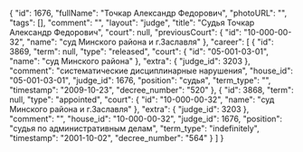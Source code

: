 {
    "id": 1676,
    "fullName": "Точкар Александр Федорович",
    "photoURL": "",
    "tags": [],
    "comment": "",
    "layout": "judge",
    "title": "Судья Точкар Александр Федорович",
    "court": null,
    "previousCourt": {
        "id": "10-000-00-32",
        "name": "суд Минского района и г.Заславля"
    },
    "career": [
        {
            "id": 3869,
            "term": null,
            "type": "released",
            "court": {
                "id": "05-001-03-01",
                "name": "суд Минского района"
            },
            "extra": {
                "judge_id": 3203
            },
            "comment": "систематические дисциплинарные нарушения",
            "house_id": "05-001-03-01",
            "judge_id": 1676,
            "position": "судья",
            "term_type": "",
            "timestamp": "2009-10-23",
            "decree_number": "520"
        },
        {
            "id": 3868,
            "term": null,
            "type": "appointed",
            "court": {
                "id": "10-000-00-32",
                "name": "суд Минского района и г.Заславля"
            },
            "extra": {
                "judge_id": 3203
            },
            "comment": "",
            "house_id": "10-000-00-32",
            "judge_id": 1676,
            "position": "судья по административным делам",
            "term_type": "indefinitely",
            "timestamp": "2001-10-02",
            "decree_number": "564"
        }
    ]
}